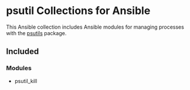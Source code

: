 # psutil Collections for Ansible

This Ansible collection includes Ansible modules for managing processes
with the [psutils](https://pypyi/project/psutils) package.

## Included

### Modules

- psutil_kill
